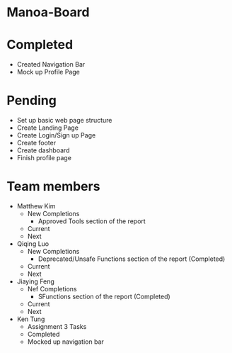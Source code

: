 # Manoa-Board

# Completed
- Created Navigation Bar
- Mock up Profile Page

# Pending
- Set up basic web page structure
- Create Landing Page
- Create Login/Sign up Page
- Create footer
- Create dashboard
- Finish profile page

# Team members
- Matthew Kim
  - New Completions
    - Approved Tools section of the report
  - Current
  - Next
- Qiqing Luo
  - New Completions
    - Deprecated/Unsafe Functions section of the report (Completed)
  - Current
  - Next
- Jiaying Feng
  - Nef Completions
    - SFunctions section of the report (Completed)
  - Current
  - Next
- Ken Tung
  - Assignment 3 Tasks
  - Completed
  - Mocked up navigation bar
